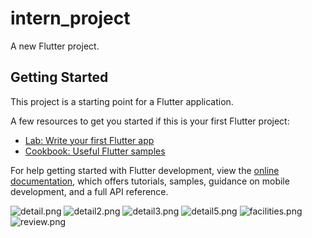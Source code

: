 # intern_project

A new Flutter project.

## Getting Started

This project is a starting point for a Flutter application.

A few resources to get you started if this is your first Flutter project:

- [Lab: Write your first Flutter app](https://docs.flutter.dev/get-started/codelab)
- [Cookbook: Useful Flutter samples](https://docs.flutter.dev/cookbook)

For help getting started with Flutter development, view the
[online documentation](https://docs.flutter.dev/), which offers tutorials,
samples, guidance on mobile development, and a full API reference.


![detail.png](..%2F..%2FOneDrive%2FDesktop%2FUploads%2Fdetail.png)
![detail2.png](..%2F..%2FOneDrive%2FDesktop%2FUploads%2Fdetail2.png)
![detail3.png](..%2F..%2FOneDrive%2FDesktop%2FUploads%2Fdetail3.png)
![detail5.png](..%2F..%2FOneDrive%2FDesktop%2FUploads%2Fdetail5.png)
![facilities.png](..%2F..%2FOneDrive%2FDesktop%2FUploads%2Ffacilities.png)
![review.png](..%2F..%2FOneDrive%2FDesktop%2FUploads%2Freview.png)
